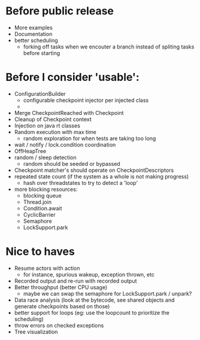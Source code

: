 # Before public release
- More examples
- Documentation
- better scheduling
  - forking off tasks when we encouter a branch instead of spliting tasks before starting

# Before I consider 'usable':
- ConfigurationBuilder 
  - configurable checkpoint injector per injected class
  - 
- Merge CheckpointReached with Checkpoint
- Cleanup of Checkpoint context
- Injection on java rt classes
- Random execution with max time 
  - random exploration for when tests are taking too long
- wait / notify / lock.condition coordination
- OffHeapTree
- random / sleep detection
  - random should be seeded or bypassed 
- Checkpoint matcher's should operate on CheckpointDescriptors
- repeated state count (if the system as a whole is not making progress)
  - hash over threadstates to try to detect a 'loop'
- more blocking resources:
  - blocking queue
  - Thread.join
  - Condition.await
  - CyclicBarrier
  - Semaphore
  - LockSupport.park

# Nice to haves
- Resume actors with action
  - for instance, spurious wakeup, exception thrown, etc
- Recorded output and re-run with recorded output
- Better throughput (better CPU usage) 
  - maybe we can swap the semaphore for LockSupport.park / unpark?
- Data race analysis (look at the bytecode, see shared objects and generate checkpoints based on those)
- better support for loops (eg: use the loopcount to prioritize the scheduling)
- throw errors on checked exceptions 
- Tree visualization 